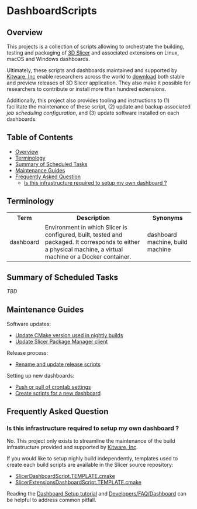 DashboardScripts
================

## Overview

This projects is a collection of scripts allowing to orchestrate the building, testing and packaging of [3D Slicer](https://slicer.org)
and associated extensions on Linux, macOS and Windows dashboards.

Ultimately, these scripts and dashboards maintained and supported by [Kitware, Inc](https://kitware.com) enable researchers across
the world to [download](http://download.slicer.org) both stable and preview releases of 3D Slicer application. They also
make it possible for researchers to contribute or install more than hundred extensions.

Additionally, this project also provides tooling and instructions to (1) facilitate the maintenance of these script,
(2) update and backup associated _job scheduling configuration_, and (3) update software installed on each dashboards.


## Table of Contents

* [Overview](#overview)
* [Terminology](#terminology)
* [Summary of Scheduled Tasks](#summary-of-scheduled-tasks)
* [Maintenance Guides](#maintenance-guides)
* [Frequently Asked Question](#frequently-asked-question)
   * [Is this infrastructure required to setup my own dashboard ?](#is-this-infrastructure-required-to-setup-my-own-dashboard-)
<!--
Created by [gh-md-toc](https://github.com/ekalinin/github-markdown-toc)
-->

## Terminology

<table>
  <tr>
    <th>Term</th>
    <th>Description</th>
    <th>Synonyms</th>
  </tr>
  <tr>
    <td>dashboard</td>
    <td>Environment  in which Slicer is configured, built, tested and packaged. It corresponds to either a 
physical machine, a virtual machine or a Docker container.
    </td>
    <td>dashboard machine, build machine</td>
  </tr>
  <tr>
</table>

## Summary of Scheduled Tasks

_TBD_

## Maintenance Guides

Software updates:

* [Update CMake version used in nightly builds](maintenance/guides/update-cmake-nightly-build.md)
* [Update Slicer Package Manager client](maintenance/guides/update-slicerpackagemanager-client.md)

Release process:

* [Rename and update release scripts](maintenance/guides/rename-and-update-release-scripts.md)

Setting up new dashboards:

* [Push or pull of crontab settings](maintenance/guides/push-pull-crontab-settings.md)
* [Create scripts for a new dashboard](maintenance/guides/create-scripts-for-new-dashboard.md)

## Frequently Asked Question

### Is this infrastructure required to setup my own dashboard ?

No. This project only exists to streamline the maintenance of the build infrastructure provided and supported
by [Kitware, Inc](https://kitware.com).

If you would like to setup nighly build independently, templates used to create each build scripts are
available in the Slicer source repository:

* [SlicerDashboardScript.TEMPLATE.cmake](https://github.com/Slicer/Slicer/blob/master/CMake/SlicerDashboardScript.TEMPLATE.cmake)
* [SlicerExtensionsDashboardScript.TEMPLATE.cmake](https://github.com/Slicer/Slicer/blob/master/Extensions/CMake/SlicerExtensionsDashboardScript.TEMPLATE.cmake)

Reading the [Dashboard Setup tutorial](https://www.slicer.org/wiki/Documentation/Nightly/Developers/Tutorials/DashboardSetup)
and [Developers/FAQ/Dashboard](https://www.slicer.org/wiki/Documentation/Nightly/Developers/FAQ/Dashboard) can be helpful
to address common pitfall.


